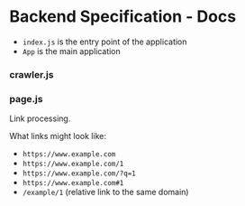 # Backend Specification - Docs
 
- `index.js` is the entry point of the application
- `App` is the main application

### crawler.js



### page.js

Link processing.

What links might look like:

- `https://www.example.com`
- `https://www.example.com/1`
- `https://www.example.com/?q=1`
- `https://www.example.com#1`
- `/example/1` (relative link to the same domain)

